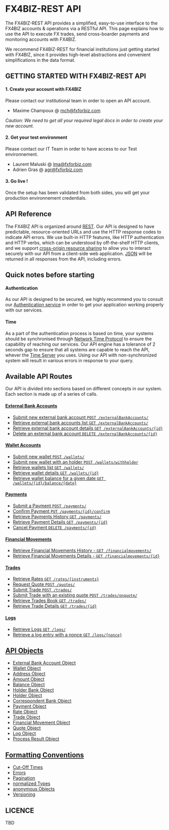# FX4BIZ-REST API #

The FX4BIZ-REST API provides a simplified, easy-to-use interface to the FX4BIZ accounts & operations via a RESTful API. This page explains how to use the API to execute FX trades, send cross-boarder payments and monitoring accounts with FX4BIZ.

We recommend FX4BIZ-REST for financial institutions just getting started with FX4BIZ, since it provides high-level abstractions and convenient simplifications in the data format. 

## GETTING STARTED WITH FX4BIZ-REST API ##

#### 1. Create your account with FX4BIZ ####

Please contact our institutional team in order to open an API account.
* Maxime Champoux @ mch@fxforbiz.com

*Caution: We need to get all your required legal docs in order to create your new account.*

#### 2. Get your test environment ####

Please contact our IT Team in order to have access to our Test environnement.
* Laurent Maluski @ lma@fxforbiz.com
* Adrien Gras @ agr@fxforbiz.com

#### 3. Go live ! ####

Once the setup has been validated from both sides, you will get your production environnement credentials.

## API Reference ##

The FX4BIZ API is organized around [REST](http://en.wikipedia.org/wiki/Representational_state_transfer). Our API is designed to have predictable, resource-oriented URLs and use the HTTP response codes to indicate API errors. We use built-in HTTP features, like HTTP authentication and HTTP verbs, which can be understood by off-the-shelf HTTP clients, and we support [cross-origin resource sharing](http://en.wikipedia.org/wiki/Representational_state_transfer) to allow you to interact securely with our API from a client-side web application. [JSON](http://www.json.org/) will be returned in all responses from the API, including errors.

## Quick notes before starting ##

#### Authentication ####

As our API is designed to be secured, we highly recommend you to consult our [Authentication service](./services/authenticationService.md) in order to get your application working properly with our services.

#### Time ####

As a part of the authentication process is based on time, your systems should be synchronised through [Network Time Protocol](http://en.wikipedia.org/wiki/Network_Time_Protocol) to ensure the capability of reaching our services. Our API engine has a tolerance of 2 seconds gap to ensure that all systems are capable to reach the API, whever the [Time Server](http://en.wikipedia.org/wiki/Time_server) you uses. Using our API with non-synchronized system will result in various errors in response to your query.

## Available API Routes ##

Our API is divided into sections based on different concepts in our system. Each section is made up of a series of calls.

#### [External Bank Accounts](./services/externalbankaccountService.md) ####

* [Submit new external bank account `POST /externalBankAccounts/`](./services/externalbankaccountService.md#post_externalbankaccounts)
* [Retrieve external bank accounts list `GET /externalBankAccounts/`](./services/externalbankaccountService.md#cget_externalbankaccounts)
* [Retrieve external bank account details `GET /externalBankAccounts/{id}`](./services/externalbankaccountService.md#get_externalbankaccounts)
* [Delete an external bank account `DELETE /externalBankAccounts/{id}`](./services/externalbankaccountService.md#delete_externalbankaccounts)

#### [Wallet Accounts](./services/walletService.md) ####

* [Submit new wallet `POST /wallets/`](./services/walletService.md#post_wallets)
* [Submit new wallet with an holder `POST /wallets/withholder`](./services/walletService.md#post_wallets_with_holder)
* [Retrieve wallets list `GET /wallets/`](./services/walletService.md#cget_wallets)
* [Retrieve wallet details `GET /wallets/{id}`](./services/walletService.md#get_wallets)
* [Retrieve wallet balance for a given date `GET /wallets/{id}/balance/{date}`](./services/walletService.md#get_wallets_balance)

#### [Payments](./services/paymentService.md) ####

* [Submit a Payment `POST /payments/`](./services/paymentService.md#post_payments)
* [Confirm Payment `PUT /payments/{id}/confirm`](./services/paymentService.md#put_payments_confirm)
* [Retrieve Payments History `GET /payments/`](./services/paymentService.md#cget_payments)
* [Retrieve Payment Details `GET /payments/{id}`](./services/paymentService.md#get_payments)
* [Cancel Payment `DELETE /payments/{id}`](./services/paymentService.md#delete_payments)

#### [Financial Movements](./services/financialmovementService.md) ####

* [Retrieve Financial Movements History - `GET /financialmovements/`](./services/financialmovementService.md#cget_financialmovements)
* [Retrieve Financial Movements Details - `GET /financialmovements/{id}`](./services/financialmovementService.md#get_financialmovements)

#### [Trades](./services/tradeService.md) ####

* [Retrieve Rates `GET /rates/{instruments}`](./services/tradeService.md#get_rates)
* [Request Quote `POST /quotes/`](./services/tradeService.md#post_quotes)
* [Submit Trade `POST /trades/`](./services/tradeService.md#post_trades)
* [Submit Trade with an existing quote `POST /trades/onquote/`](./services/tradeService.md#post_trades_on_quote)
* [Retrieve Trades Book `GET /trades/`](./services/tradeService.md#cget_trades)
* [Retrieve Trade Details `GET /trades/{id}`](./services/tradeService.md#get_trades)

#### [Logs](./services/logService.md) ####

* [Retrieve Logs `GET /logs/`](./services/logService.md#get_logs) 
* [Retrieve a log entry with a nonce `GET /logs/{nonce}`](./services/logService.md#get_log) 

## [API Objects](./objects/objects.md) ##

* [External Bank Account Object](./objects/objects.md#account_object)
* [Wallet Object](./objects/objects.md#wallet_object)
* [Address Object](./objects/objects.md#address_object)
* [Amount Object](./objects/objects.md#amount_object)
* [Balance Object](./objects/objects.md#balance_object)
* [Holder Bank Object](./objects/objects.md#beneficiary_bank_object)
* [Holder Object](./objects/objects.md#beneficiary_object)
* [Correspondent Bank Object](./objects/objects.md#correspondent_bank_object)
* [Payment Object](./objects/objects.md#payment_object)
* [Rate Object](./objects/objects.md#rate_object)
* [Trade Object](./objects/objects.md#trade_object)
* [Financial Movement Object](./objects/objects.md#financial_movement_object)
* [Quote Object](./objects/objects.md#trade_object)
* [Log Object](./objects/objects.md#log_object)
* [Process Result Object](./objects/objects.md#processresult_object)

## [Formatting Conventions](./conventions/formatingConventions.md) ##

* [Cut-Off Times](./conventions/formatingConventions.md#cut_off_times)
* [Errors](./conventions/formatingConventions.md#errors_conventions)
* [Pagination](./conventions/formatingConventions.md#pagination)
* [normalized Types](./conventions/formatingConventions.md#anonymous_object)
* [anonymous Objects](./conventions/formatingConventions.md#anonymous_object)
* [Versioning](./conventions/formatingConventions.md#versioning)

## LICENCE ##

TBD